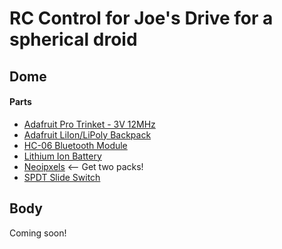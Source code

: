 # RC Control for Joe's Drive for a spherical droid

## Dome

#### Parts
* [Adafruit Pro Trinket - 3V 12MHz](https://www.adafruit.com/product/2010)
* [Adafruit LiIon/LiPoly Backpack](https://www.adafruit.com/product/2124)
* [HC-06 Bluetooth Module](https://www.amazon.ca/dp/B01BY16BYM)
* [Lithium Ion Battery](https://www.adafruit.com/product/2011)
* [Neoipxels](https://www.adafruit.com/product/1260) <-- Get two packs!
* [SPDT Slide Switch](https://www.adafruit.com/product/805)

## Body
Coming soon!